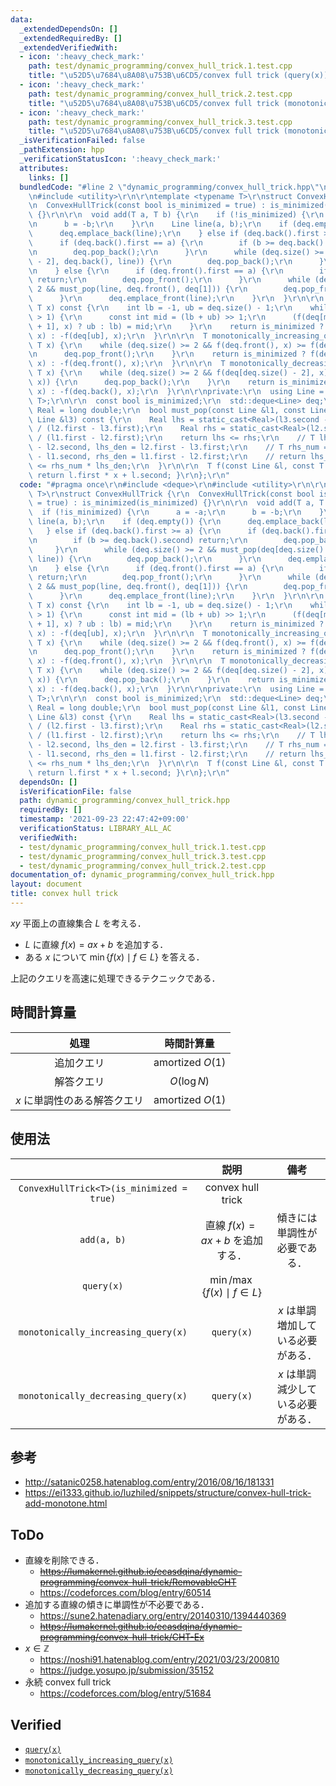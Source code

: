 ```yaml
---
data:
  _extendedDependsOn: []
  _extendedRequiredBy: []
  _extendedVerifiedWith:
  - icon: ':heavy_check_mark:'
    path: test/dynamic_programming/convex_hull_trick.1.test.cpp
    title: "\u52D5\u7684\u8A08\u753B\u6CD5/convex full trick (query(x))"
  - icon: ':heavy_check_mark:'
    path: test/dynamic_programming/convex_hull_trick.2.test.cpp
    title: "\u52D5\u7684\u8A08\u753B\u6CD5/convex full trick (monotonically_increasing_query(x))"
  - icon: ':heavy_check_mark:'
    path: test/dynamic_programming/convex_hull_trick.3.test.cpp
    title: "\u52D5\u7684\u8A08\u753B\u6CD5/convex full trick (monotonically_decreasing_query(x))"
  _isVerificationFailed: false
  _pathExtension: hpp
  _verificationStatusIcon: ':heavy_check_mark:'
  attributes:
    links: []
  bundledCode: "#line 2 \"dynamic_programming/convex_hull_trick.hpp\"\n#include <deque>\r\
    \n#include <utility>\r\n\r\ntemplate <typename T>\r\nstruct ConvexHullTrick {\r\
    \n  ConvexHullTrick(const bool is_minimized = true) : is_minimized(is_minimized)\
    \ {}\r\n\r\n  void add(T a, T b) {\r\n    if (!is_minimized) {\r\n      a = -a;\r\
    \n      b = -b;\r\n    }\r\n    Line line(a, b);\r\n    if (deq.empty()) {\r\n\
    \      deq.emplace_back(line);\r\n    } else if (deq.back().first >= a) {\r\n\
    \      if (deq.back().first == a) {\r\n        if (b >= deq.back().second) return;\r\
    \n        deq.pop_back();\r\n      }\r\n      while (deq.size() >= 2 && must_pop(deq[deq.size()\
    \ - 2], deq.back(), line)) {\r\n        deq.pop_back();\r\n      }\r\n      deq.emplace_back(line);\r\
    \n    } else {\r\n      if (deq.front().first == a) {\r\n        if (b >= deq.front().second)\
    \ return;\r\n        deq.pop_front();\r\n      }\r\n      while (deq.size() >=\
    \ 2 && must_pop(line, deq.front(), deq[1])) {\r\n        deq.pop_front();\r\n\
    \      }\r\n      deq.emplace_front(line);\r\n    }\r\n  }\r\n\r\n  T query(const\
    \ T x) const {\r\n    int lb = -1, ub = deq.size() - 1;\r\n    while (ub - lb\
    \ > 1) {\r\n      const int mid = (lb + ub) >> 1;\r\n      (f(deq[mid], x) < f(deq[mid\
    \ + 1], x) ? ub : lb) = mid;\r\n    }\r\n    return is_minimized ? f(deq[ub],\
    \ x) : -f(deq[ub], x);\r\n  }\r\n\r\n  T monotonically_increasing_query(const\
    \ T x) {\r\n    while (deq.size() >= 2 && f(deq.front(), x) >= f(deq[1], x)) {\r\
    \n      deq.pop_front();\r\n    }\r\n    return is_minimized ? f(deq.front(),\
    \ x) : -f(deq.front(), x);\r\n  }\r\n\r\n  T monotonically_decreasing_query(const\
    \ T x) {\r\n    while (deq.size() >= 2 && f(deq[deq.size() - 2], x) <= f(deq.back(),\
    \ x)) {\r\n      deq.pop_back();\r\n    }\r\n    return is_minimized ? f(deq.back(),\
    \ x) : -f(deq.back(), x);\r\n  }\r\n\r\nprivate:\r\n  using Line = std::pair<T,\
    \ T>;\r\n\r\n  const bool is_minimized;\r\n  std::deque<Line> deq;\r\n\r\n  using\
    \ Real = long double;\r\n  bool must_pop(const Line &l1, const Line &l2, const\
    \ Line &l3) const {\r\n    Real lhs = static_cast<Real>(l3.second - l2.second)\
    \ / (l2.first - l3.first);\r\n    Real rhs = static_cast<Real>(l2.second - l1.second)\
    \ / (l1.first - l2.first);\r\n    return lhs <= rhs;\r\n    // T lhs_num = l3.second\
    \ - l2.second, lhs_den = l2.first - l3.first;\r\n    // T rhs_num = l2.second\
    \ - l1.second, rhs_den = l1.first - l2.first;\r\n    // return lhs_num * rhs_den\
    \ <= rhs_num * lhs_den;\r\n  }\r\n\r\n  T f(const Line &l, const T x) const {\
    \ return l.first * x + l.second; }\r\n};\r\n"
  code: "#pragma once\r\n#include <deque>\r\n#include <utility>\r\n\r\ntemplate <typename\
    \ T>\r\nstruct ConvexHullTrick {\r\n  ConvexHullTrick(const bool is_minimized\
    \ = true) : is_minimized(is_minimized) {}\r\n\r\n  void add(T a, T b) {\r\n  \
    \  if (!is_minimized) {\r\n      a = -a;\r\n      b = -b;\r\n    }\r\n    Line\
    \ line(a, b);\r\n    if (deq.empty()) {\r\n      deq.emplace_back(line);\r\n \
    \   } else if (deq.back().first >= a) {\r\n      if (deq.back().first == a) {\r\
    \n        if (b >= deq.back().second) return;\r\n        deq.pop_back();\r\n \
    \     }\r\n      while (deq.size() >= 2 && must_pop(deq[deq.size() - 2], deq.back(),\
    \ line)) {\r\n        deq.pop_back();\r\n      }\r\n      deq.emplace_back(line);\r\
    \n    } else {\r\n      if (deq.front().first == a) {\r\n        if (b >= deq.front().second)\
    \ return;\r\n        deq.pop_front();\r\n      }\r\n      while (deq.size() >=\
    \ 2 && must_pop(line, deq.front(), deq[1])) {\r\n        deq.pop_front();\r\n\
    \      }\r\n      deq.emplace_front(line);\r\n    }\r\n  }\r\n\r\n  T query(const\
    \ T x) const {\r\n    int lb = -1, ub = deq.size() - 1;\r\n    while (ub - lb\
    \ > 1) {\r\n      const int mid = (lb + ub) >> 1;\r\n      (f(deq[mid], x) < f(deq[mid\
    \ + 1], x) ? ub : lb) = mid;\r\n    }\r\n    return is_minimized ? f(deq[ub],\
    \ x) : -f(deq[ub], x);\r\n  }\r\n\r\n  T monotonically_increasing_query(const\
    \ T x) {\r\n    while (deq.size() >= 2 && f(deq.front(), x) >= f(deq[1], x)) {\r\
    \n      deq.pop_front();\r\n    }\r\n    return is_minimized ? f(deq.front(),\
    \ x) : -f(deq.front(), x);\r\n  }\r\n\r\n  T monotonically_decreasing_query(const\
    \ T x) {\r\n    while (deq.size() >= 2 && f(deq[deq.size() - 2], x) <= f(deq.back(),\
    \ x)) {\r\n      deq.pop_back();\r\n    }\r\n    return is_minimized ? f(deq.back(),\
    \ x) : -f(deq.back(), x);\r\n  }\r\n\r\nprivate:\r\n  using Line = std::pair<T,\
    \ T>;\r\n\r\n  const bool is_minimized;\r\n  std::deque<Line> deq;\r\n\r\n  using\
    \ Real = long double;\r\n  bool must_pop(const Line &l1, const Line &l2, const\
    \ Line &l3) const {\r\n    Real lhs = static_cast<Real>(l3.second - l2.second)\
    \ / (l2.first - l3.first);\r\n    Real rhs = static_cast<Real>(l2.second - l1.second)\
    \ / (l1.first - l2.first);\r\n    return lhs <= rhs;\r\n    // T lhs_num = l3.second\
    \ - l2.second, lhs_den = l2.first - l3.first;\r\n    // T rhs_num = l2.second\
    \ - l1.second, rhs_den = l1.first - l2.first;\r\n    // return lhs_num * rhs_den\
    \ <= rhs_num * lhs_den;\r\n  }\r\n\r\n  T f(const Line &l, const T x) const {\
    \ return l.first * x + l.second; }\r\n};\r\n"
  dependsOn: []
  isVerificationFile: false
  path: dynamic_programming/convex_hull_trick.hpp
  requiredBy: []
  timestamp: '2021-09-23 22:47:42+09:00'
  verificationStatus: LIBRARY_ALL_AC
  verifiedWith:
  - test/dynamic_programming/convex_hull_trick.1.test.cpp
  - test/dynamic_programming/convex_hull_trick.3.test.cpp
  - test/dynamic_programming/convex_hull_trick.2.test.cpp
documentation_of: dynamic_programming/convex_hull_trick.hpp
layout: document
title: convex hull trick
---
```


$xy$ 平面上の直線集合 $L$ を考える．

- $L$ に直線 $f(x) = ax + b$ を追加する．
- ある $x$ について $\min \lbrace f(x) \mid f \in L \rbrace$ を答える．

上記のクエリを高速に処理できるテクニックである．


## 時間計算量

|処理|時間計算量|
|:--:|:--:|
|追加クエリ|$\text{amortized } O(1)$|
|解答クエリ|$O(\log{N})$|
|$x$ に単調性のある解答クエリ|$\text{amortized } O(1)$|


## 使用法

||説明|備考|
|:--:|:--:|:--:|
|`ConvexHullTrick<T>(is_minimized = true)`|convex hull trick||
|`add(a, b)`|直線 $f(x) = ax + b$ を追加する．|傾きには単調性が必要である．|
|`query(x)`|$\min \text{/} \max \lbrace f(x) \mid f \in L \rbrace$||
|`monotonically_increasing_query(x)`|`query(x)`|$x$ は単調増加している必要がある．|
|`monotonically_decreasing_query(x)`|`query(x)`|$x$ は単調減少している必要がある．|


## 参考

- http://satanic0258.hatenablog.com/entry/2016/08/16/181331
- https://ei1333.github.io/luzhiled/snippets/structure/convex-hull-trick-add-monotone.html


## ToDo

- 直線を削除できる．
  - ~~https://lumakernel.github.io/ecasdqina/dynamic-programming/convex-hull-trick/RemovableCHT~~
  - https://codeforces.com/blog/entry/60514
- 追加する直線の傾きに単調性が不必要である．
  - https://sune2.hatenadiary.org/entry/20140310/1394440369
  - ~~https://lumakernel.github.io/ecasdqina/dynamic-programming/convex-hull-trick/CHT-Ex~~
- $x \in \mathbb{Z}$
  - https://noshi91.hatenablog.com/entry/2021/03/23/200810
  - https://judge.yosupo.jp/submission/35152
- 永続 convex full trick
  - https://codeforces.com/blog/entry/51684


## Verified

- [`query(x)`](https://atcoder.jp/contests/dp/submissions/26064258)
- [`monotonically_increasing_query(x)`](https://atcoder.jp/contests/dp/submissions/26064281)
- [`monotonically_decreasing_query(x)`](https://atcoder.jp/contests/dp/submissions/26064320)

